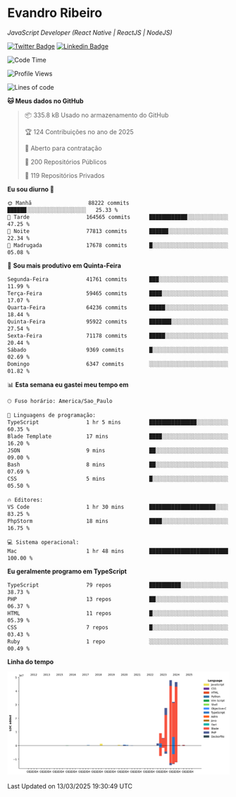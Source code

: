 # Evandro **Ribeiro**

*JavaScript Developer (React Native | ReactJS | NodeJS)*

[![Twitter Badge](https://img.shields.io/badge/-@ribeiroevandro-201B2D?style=flat-square&labelColor=201B2D&logo=twitter&logoColor=white&link=https://twitter.com/ribeiroevandro)](https://twitter.com/ribeiroevandro) 
[![Linkedin Badge](https://img.shields.io/badge/-Evandro%20Ribeiro-201B2D?style=flat-square&logo=Linkedin&logoColor=white&link=https://www.linkedin.com/in/ribeiroevandro)](https://www.linkedin.com/in/ribeiroevandro) 


<!--START_SECTION:waka-->
![Code Time](http://img.shields.io/badge/Code%20Time-4%2C320%20hrs%205%20mins-blue)

![Profile Views](http://img.shields.io/badge/Visualizac%C3%B5es%20do%20perfil-3-blue)

![Lines of code](https://img.shields.io/badge/Desde%20o%20Hello%20World%20eu%20escrevi-173.9%20million%20linhas%20de%20c%C3%B3digo-blue)

**🐱 Meus dados no GitHub** 

> 📦 335.8 kB Usado no armazenamento do GitHub 
 > 
> 🏆 124 Contribuições no ano de 2025
 > 
> 💼 Aberto para contratação
 > 
> 📜 200 Repositórios Públicos 
 > 
> 🔑 119 Repositórios Privados 
 > 
**Eu sou diurno 🐤** 

```text
🌞 Manhã                  88222 commits       ██████░░░░░░░░░░░░░░░░░░░   25.33 % 
🌆 Tarde                  164565 commits      ████████████░░░░░░░░░░░░░   47.25 % 
🌃 Noite                  77813 commits       ██████░░░░░░░░░░░░░░░░░░░   22.34 % 
🌙 Madrugada              17678 commits       █░░░░░░░░░░░░░░░░░░░░░░░░   05.08 % 
```
📅 **Sou mais produtivo em Quinta-Feira** 

```text
Segunda-Feira            41761 commits       ███░░░░░░░░░░░░░░░░░░░░░░   11.99 % 
Terça-Feira              59465 commits       ████░░░░░░░░░░░░░░░░░░░░░   17.07 % 
Quarta-Feira             64236 commits       █████░░░░░░░░░░░░░░░░░░░░   18.44 % 
Quinta-Feira             95922 commits       ███████░░░░░░░░░░░░░░░░░░   27.54 % 
Sexta-Feira              71178 commits       █████░░░░░░░░░░░░░░░░░░░░   20.44 % 
Sábado                   9369 commits        █░░░░░░░░░░░░░░░░░░░░░░░░   02.69 % 
Domingo                  6347 commits        ░░░░░░░░░░░░░░░░░░░░░░░░░   01.82 % 
```


📊 **Esta semana eu gastei meu tempo em** 

```text
🕑︎ Fuso horário: America/Sao_Paulo

💬 Linguagens de programação: 
TypeScript               1 hr 5 mins         ███████████████░░░░░░░░░░   60.35 % 
Blade Template           17 mins             ████░░░░░░░░░░░░░░░░░░░░░   16.20 % 
JSON                     9 mins              ██░░░░░░░░░░░░░░░░░░░░░░░   09.00 % 
Bash                     8 mins              ██░░░░░░░░░░░░░░░░░░░░░░░   07.69 % 
CSS                      5 mins              █░░░░░░░░░░░░░░░░░░░░░░░░   05.50 % 

🔥 Editores: 
VS Code                  1 hr 30 mins        █████████████████████░░░░   83.25 % 
PhpStorm                 18 mins             ████░░░░░░░░░░░░░░░░░░░░░   16.75 % 

💻 Sistema operacional: 
Mac                      1 hr 48 mins        █████████████████████████   100.00 % 
```

**Eu geralmente programo em TypeScript** 

```text
TypeScript               79 repos            ██████████░░░░░░░░░░░░░░░   38.73 % 
PHP                      13 repos            ██░░░░░░░░░░░░░░░░░░░░░░░   06.37 % 
HTML                     11 repos            █░░░░░░░░░░░░░░░░░░░░░░░░   05.39 % 
CSS                      7 repos             █░░░░░░░░░░░░░░░░░░░░░░░░   03.43 % 
Ruby                     1 repo              ░░░░░░░░░░░░░░░░░░░░░░░░░   00.49 % 
```



**Linha do tempo**

![Lines of Code chart](https://raw.githubusercontent.com/ribeiroevandro/ribeiroevandro/main/assets/bar_graph.png)


 Last Updated on 13/03/2025 19:30:49 UTC
<!--END_SECTION:waka-->
